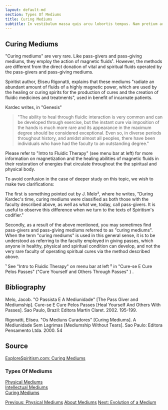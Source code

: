 ```yaml
---
layout: default-md
section: Types Of Mediums
title: Curing Mediums
subtitle: In vestibulum massa quis arcu lobortis tempus. Nam pretium arcu in odio vulputate luctus.
---
```


## Curing Mediums
"Curing mediums" are very rare. Like pass-givers and pass-giving mediums, they employ the action of magnetic fluids¹. However, the methods are different from the direct donation of vital and spiritual fluids operated by the pass-givers and pass-giving mediums. 

Spiritist author, Eliseu Rigonatti, explains that these mediums "radiate an abundant amount of fluids of a highly magnetic power, which are used by the healing or curing spirits for the production of cures and the creation of fluidic medicines and treatments", used in benefit of incarnate patients.

Kardec writes, in "Genesis"
> "The ability to heal through fluidic interaction is very common and can be developed through exercise, but the instant cure via imposition of the hands is much more rare and its appearance in the maximum degree should be considered exceptional.  Even so, in diverse periods throughout history, and amidst almost all peoples, there have been individuals who have had the faculty to an outstanding degree." 

Please refer to "Intro to Fluidic Therapy" (see menu bar at left) for more information on magnetization and the healing abilities of magnetic fluids in their restoration of energies that circulate throughout the the spiritual and physical body.
 
To avoid confusion in the case of deeper study on this topic, we wish to make two clarifications:

The first is something pointed out by  J. Melo², where he writes, "During Kardec's time, curing mediums were classified as both those with the faculty described above, as well as what we, today, call pass-givers. It is useful to observe this difference when we turn to the texts of Spiritism's codifier."

Secondly, as a result of the above mentioned, you may sometimes find pass-givers and pass-giving mediums referred to as "curing mediums". When the term "curing mediums" is used in this general sense, it is to be understood as referring to the faculty  employed in giving passes, which anyone in healthy, physical and spiritual condition can develop, and not the very rare faculty of operating spiritual cures via the method described above.



¹ See "Intro to Fluidic Therapy" on menu bar at left
²  in "Cure-se E Cure Pelos Passes"   ("Cure Yourself and Others Through Passes" ) .

 
## Bibliography
Melo, Jacob. "O Passista E A Mediunidade" [The Pass Giver and Mediumship]. Cure-se E Cure Pelos Passes [Heal Yourself And Others With Passes]. Sao Paulo, Brazil: Editora Martin Claret. 2002. 195-199.

Rigonatti, Eliseu. "Os Mediuns Curadores" [Curing Mediums].  A Mediunidade Sem Lagrimas [Mediumship Without Tears]. Sao Paulo: Editora Pensamento Ltda. 2000. 54


## Source
[ExploreSpiritism.com: Curing Mediums](//www.explorespiritism.com/Science_Mediumship_Curing.htm)


### Types Of Mediums
[Physical Mediums](physical)  
[Intellectual Mediums](intellectual)  
[Curing Mediums](curing)  


<a href="who-is" class="button">Previous: Physical Mediums</a>
<a href="./" class="button special">About Mediums</a>
<a href="evolution" class="button">Next: Evolution of a Medium</a>
